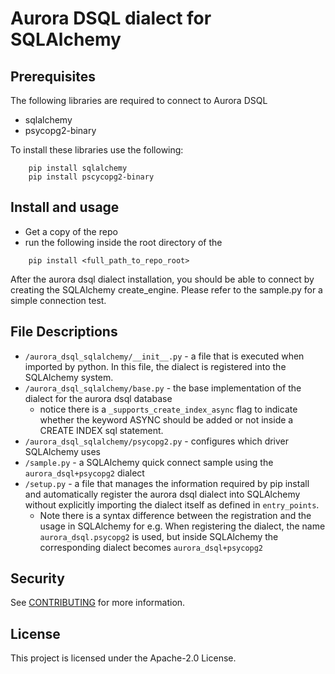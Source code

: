 # Aurora DSQL dialect for SQLAlchemy

## Prerequisites

The following libraries are required to connect to Aurora DSQL

- sqlalchemy
- psycopg2-binary

To install these libraries use the following:

```
    pip install sqlalchemy
    pip install pscycopg2-binary
```

## Install and usage

- Get a copy of the repo
- run the following inside the root directory of the

```
    pip install <full_path_to_repo_root>
```

After the aurora dsql dialect installation, you should be able to connect by creating the SQLAlchemy create_engine. Please refer to the sample.py for a simple connection test.

## File Descriptions

- `/aurora_dsql_sqlalchemy/__init__.py` - a file that is executed when imported by python. In this file, the dialect is registered into the SQLAlchemy system.
- `/aurora_dsql_sqlalchemy/base.py` - the base implementation of the dialect for the aurora dsql database
  - notice there is a `_supports_create_index_async` flag to indicate whether the keyword ASYNC should be added or not inside a CREATE INDEX sql statement.
- `/aurora_dsql_sqlalchemy/psycopg2.py` - configures which driver SQLAlchemy uses
- `/sample.py` - a SQLAlchemy quick connect sample using the `aurora_dsql+psycopg2` dialect
- `/setup.py` - a file that manages the information required by pip install and automatically register the aurora dsql dialect into SQLAlchemy without explicitly importing the dialect itself as defined in `entry_points`.
  - Note there is a syntax difference between the registration and the usage in SQLAlchemy for e.g.
    When registering the dialect, the name ` aurora_dsql.psycopg2` is used, but inside SQLAlchemy the corresponding dialect becomes `aurora_dsql+psycopg2`

## Security

See [CONTRIBUTING](CONTRIBUTING.md#security-issue-notifications) for more information.

## License

This project is licensed under the Apache-2.0 License.
